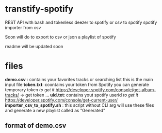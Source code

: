 # transtify-spotify
REST API with bash and tokenless
deezer to spotify 
or csv to spotify 
spotify importer from csv


Soon will do to export to csv or json a playlist of spotify


readme will be updated soon



# files

**demo.csv** : contains your favorites tracks or searching list this is the main input file
**token.txt**: coontains your token from Spotify you can generate temporary token *to get it* https://developer.spotify.com/console/get-album-tracks/ -> get token ...
**uid.txt**: contains yout spotify userid *to get it* https://developer.spotify.com/console/get-current-user/
**importer_csv_to_spotify.sh** : this script without CLI arg will use these files and generate a new playlist called as "Generated"




## format of demo.csv


